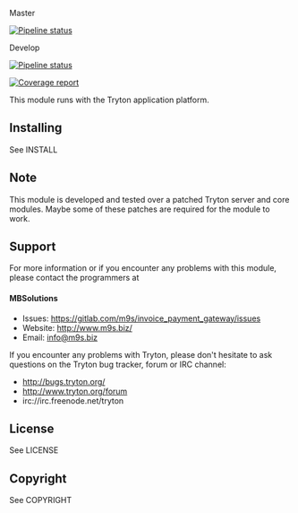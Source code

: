 Master

[![Pipeline status](https://gitlab.com/m9s/invoice_payment_gateway/badges/master/pipeline.svg)](https://gitlab.com/m9s/invoice_payment_gateway/commits/master)

Develop

[![Pipeline status](https://gitlab.com/m9s/invoice_payment_gateway/badges/develop/pipeline.svg)](https://gitlab.com/m9s/invoice_payment_gateway/commits/develop)

[![Coverage report](https://gitlab.com/m9s/invoice_payment_gateway/badges/develop/coverage.svg)](http://m9s.gitlab.io/invoice_payment_gateway)



This module runs with the Tryton application platform.

Installing
----------

See INSTALL

Note
----

This module is developed and tested over a patched Tryton server and
core modules. Maybe some of these patches are required for the module to work.

Support
-------

For more information or if you encounter any problems with this module,
please contact the programmers at

#### MBSolutions

   * Issues:   https://gitlab.com/m9s/invoice_payment_gateway/issues
   * Website:  http://www.m9s.biz/
   * Email:    info@m9s.biz

If you encounter any problems with Tryton, please don't hesitate to ask
questions on the Tryton bug tracker, forum or IRC channel:

   * http://bugs.tryton.org/
   * http://www.tryton.org/forum
   * irc://irc.freenode.net/tryton

License
-------

See LICENSE

Copyright
---------

See COPYRIGHT

